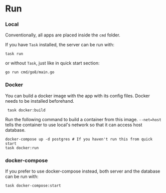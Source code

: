 # Run

### Local

Conventionally, all apps are placed inside the `cmd` folder.

If you have `Task` installed, the server can be run with:

```text
task run
```

or without `Task`, just like in quick start section:

```text
go run cmd/go8/main.go
```

### Docker

You can build a docker image with the app with its config files. Docker needs to be installed beforehand.

```text
 task docker:build
```

Run the following command to build a container from this image. `--net=host` tells the container to use local's network so that it can access host database.

```text
docker-compose up -d postgres # If you haven't run this from quick start 
task docker:run
```

### docker-compose

If you prefer to use docker-compose instead, both server and the database can be run with:

```text
task docker-compose:start
```

